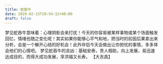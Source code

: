 ```yaml
---
title: 蛇吞牛
date: 2020-02-15T20:54:12+08:00
draft: false
---
```


梦见蛇吞牛意味着：心理阴影会来打扰！今天的你容易被某样事物或某个场面触发回忆，情绪也随之变化呢！其实如果你能够心平气和地，把当时的前因后果拿出来分析，会是一个解开心结的好机会！此外伴侣今天会做出让你担忧的事情，多多体会他们的心情吧。
梦见蛇吞牛的吉凶：基础安泰，贵人相助，向上发展，易迅速达成目的，而得大成功发展，享洪福又长寿。
【大吉昌】